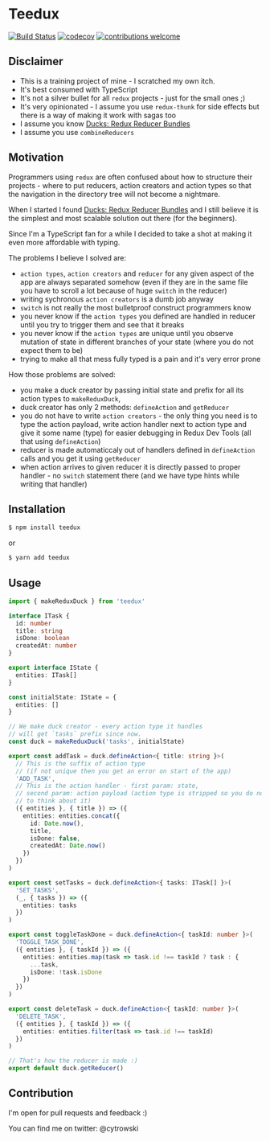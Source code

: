 # Teedux

[![Build Status](https://travis-ci.org/cytrowski/teedux.png?branch=master)](https://travis-ci.org/cytrowski/teedux)
[![codecov](https://codecov.io/gh/cytrowski/teedux/branch/master/graph/badge.svg)](https://codecov.io/gh/cytrowski/teedux)
[![contributions welcome](https://img.shields.io/badge/contributions-welcome-brightgreen.svg?style=flat)](https://github.com/dwyl/esta/issues)

## Disclaimer

- This is a training project of mine - I scratched my own itch.
- It's best consumed with TypeScript
- It's not a silver bullet for all `redux` projects - just for the small ones ;)
- It's very opinionated - I assume you use `redux-thunk` for side effects but there is a way of making it work with sagas too
- I assume you know [Ducks: Redux Reducer Bundles](https://github.com/erikras/ducks-modular-redux)
- I assume you use `combineReducers`

## Motivation

Programmers using `redux` are often confused about how to structure their projects - where to put reducers, action creators and action types so that the navigation in the directory tree will not become a nightmare. 

When I started I found [Ducks: Redux Reducer Bundles](https://github.com/erikras/ducks-modular-redux) and I still believe it is the simplest and most scalable solution out there (for the beginners).

Since I'm a TypeScript fan for a while I decided to take a shot at making it even more affordable with typing.

The problems I believe I solved are:

- `action types`, `action creators` and `reducer` for any given aspect of the app are always separated somehow (even if they are in the same file you have to scroll a lot because of huge `switch` in the reducer)
- writing sychronous `action creators` is a dumb job anyway
- `switch` is not really the most bulletproof construct programmers know
- you never know if the `action types` you defined are handled in reducer until you try to trigger them and see that it breaks
- you never know if the `action types` are unique until you observe mutation of state in different branches of your state (where you do not expect them to be)
- trying to make all that mess fully typed is a pain and it's very error prone

How those problems are solved:

- you make a duck creator by passing initial state and prefix for all its action types to `makeReduxDuck`, 
- duck creator has only 2 methods: `defineAction` and `getReducer`
- you do not have to write `action creators` - the only thing you need is to type the action payload, write action handler next to action type and give it some name (type) for easier debugging in Redux Dev Tools (all that using `defineAction`)
- reducer is made automaticcaly out of handlers defined in `defineAction` calls and you get it using `getReducer`
- when action arrives to given reducer it is directly passed to proper handler - no `switch` statement there (and we have type hints while writing that handler)

## Installation

```bash
$ npm install teedux
```
or
```bash
$ yarn add teedux
```

## Usage

```typescript
import { makeReduxDuck } from 'teedux'

interface ITask {
  id: number
  title: string
  isDone: boolean
  createdAt: number
}

export interface IState {
  entities: ITask[]
}

const initialState: IState = {
  entities: []
}

// We make duck creator - every action type it handles
// will get `tasks` prefix since now.
const duck = makeReduxDuck('tasks', initialState)

export const addTask = duck.defineAction<{ title: string }>(
  // This is the suffix of action type 
  // (if not unique then you get an error on start of the app)
  'ADD_TASK', 
  // This is the action handler - first param: state, 
  // second param: action payload (action type is stripped so you do not have 
  // to think about it)
  ({ entities }, { title }) => ({
    entities: entities.concat({
      id: Date.now(),
      title,
      isDone: false,
      createdAt: Date.now()
    })
  })
)

export const setTasks = duck.defineAction<{ tasks: ITask[] }>(
  'SET_TASKS',
  (_, { tasks }) => ({
    entities: tasks
  })
)

export const toggleTaskDone = duck.defineAction<{ taskId: number }>(
  'TOGGLE_TASK_DONE',
  ({ entities }, { taskId }) => ({
    entities: entities.map(task => task.id !== taskId ? task : {
      ...task,
      isDone: !task.isDone
    })
  })
)

export const deleteTask = duck.defineAction<{ taskId: number }>(
  'DELETE_TASK',
  ({ entities }, { taskId }) => ({
    entities: entities.filter(task => task.id !== taskId)
  })
)

// That's how the reducer is made :)
export default duck.getReducer()
```

## Contribution

I'm open for pull requests and feedback :) 

You can find me on twitter: @cytrowski
